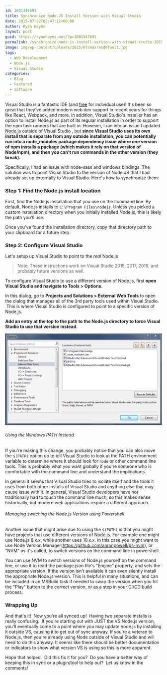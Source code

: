 ```yaml
---
id: 1001347691
title: Synchronize Node.JS Install Version with Visual Studio
date: 2015-07-22T02:47:12+00:00
author: Ryan Hayes
layout: post
guid: https://ryanhayes.net/?p=1001347691
permalink: /synchronize-node-js-install-version-with-visual-studio-2015/
image: img/wp-content/uploads/2015/07/maxresdefault.jpg
tags: 
  - Web Development
  - Node.js
  - Visual Studio
categories:
  - Blog
  - Featured
  - Software
---
```

Visual Studio is a fantastic IDE (and [free](https://www.visualstudio.com/downloads/download-visual-studio-vs) for individual use)! It's been so great that they've added modern web dev support in recent years for things like React, Webpack, and more. In addition, Visual Studio's installer has an option to install Node.js as part of its regular installation in order to support the npm task runners that are built in. However, I ran into an issue I updated [Node.js](https://nodejs.org) outside of Visual Studio , but **since Visual Studio uses its own install that is separate from any outside installation, you can potentially run into a node_modules package dependency issue where one version of npm installs a package (which makes it rely on that version of Node/npm), and then you can't run commands in the other version (they break).**

Specifically, I had an issue with node-sass and windows bindings. The solution was to point Visual Studio to the version of Node.JS that I had already set up externally to Visual Studio. Here's how to synchronize them:
<!--more-->

### Step 1: Find the Node.js install location


First, find the Node.js installation that you use on the command line. By default, Node.js installs to `C:\Program Files\nodejs`. Unless you picked a custom installation directory when you initially installed Node.js, this is likely the path you'll use.

Once you've found the installation directory, copy that directory path to your clipboard for a future step.

### Step 2: Configure Visual Studio
Let's setup up Visual Studio to point to the *real* Node.js
> Note: These instructions work on Visual Studio 2015, 2017, 2019, and probably future versions as well.

To configure Visual Studio to use a different version of Node.js, first **open Visual Studio and navigate to Tools > Options**. 

In this dialog, go to **Projects and Solutions > External Web Tools** to open the dialog that manages all of the 3rd party tools used within Visual Studio.  This is where Visual Studio is configured to point to a specific version of Node.js.

**Add an entry at the top to the path to the Node.js directory to force Visual Studio to use that version instead.**

![Locations of external tools setting in Visual Studio Options panel](img/wp-content/uploads/2015/07/Capture.png)

###### Using the Windows PATH Instead

If you're making this change, you probably notice that you can also move the `$(PATH)` option up to tell Visual Studio to look at the PATH environment variable to determine where it should look for `node` or other command line tools. This is probably what you want globally if you're someone who is comfortable with the command line and understand the implications. 

In general it seems that Visual Studio tries to isolate itself and the tools it uses from both other installs of Visual Studio and anything else that may cause issue with it. In general, Visual Studio developers have not traditionally had to touch the command line much, so this makes sense historically, but modern web applications require a different approach.

###### Managing switching the Node.js Version using Powershell

Another issue that might arise due to using the `$(PATH)` is that you might have projects that use different versions of Node.js. For example one might use Node.js 8.x.x, while another uses 10.x.x. In this case you might want to use Node Version Manager(https://github.com/aaronpowell/ps-nvm), or "NVM" as it's called, to switch versions on the command line in powershell.

 You can use NVM to switch versions of Node.js yourself on the command line, or use it to read the package.json file's "Engine" property, and sets the appropriate version. If the version isn't available it can even silently install the appropriate Node.js version. This is helpful in many situations, and can be included in an MSBuild task if needed to swap the version when you hit the "Play" button to the correct version, or as a step in your CI/CD build process.

### Wrapping Up

And that's it!  Now you're all synced up!  Having two separate installs is really confusing.  If you're starting out with JUST the VS Node.js version, you'll eventually come to a point where you may update node.js by installing it outside VS, causing it to get out of sync anyway. If you're a veteran to Node.js, then you're already using Node outside of Visual Studio and will need to do this anyway. It seems like there should be better documentation or indicators to show what version VS is using so this is more apparent.

Hope that helped.  Did this fix it for you?  Do you have a better way of keeping this in sync or a plugin/tool to help out?  Let us know in the comments!